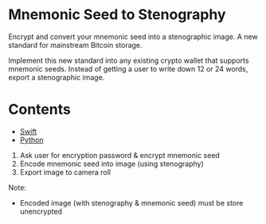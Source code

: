 # Mnemonic Seed to Stenography

Encrypt and convert your mnemonic seed into a stenographic image. A new standard for mainstream Bitcoin storage.

Implement this new standard into any existing crypto wallet that supports mnemonic seeds. Instead of getting a user to write down 12 or 24 words, export a stenographic image. 

# Contents

* [Swift](#tree/master/mnemonic-stenography-swift)
* [Python](#tree/master/mnemonic-stenography-python)

1. Ask user for encryption password & encrypt mnemonic seed
2. Encode mnemonic seed into image (using stenography)
3. Export image to camera roll

Note:
- Encoded image (with stenography & mnemonic seed) must be store unencrypted
